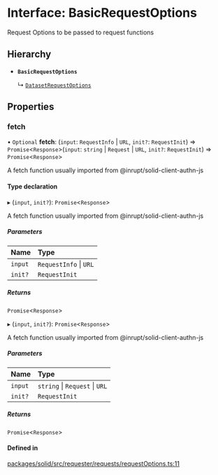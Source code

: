 # Interface: BasicRequestOptions

Request Options to be passed to request functions

## Hierarchy

- **`BasicRequestOptions`**

  ↳ [`DatasetRequestOptions`](DatasetRequestOptions.md)

## Properties

### fetch

• `Optional` **fetch**: (`input`: `RequestInfo` \| `URL`, `init?`: `RequestInit`) => `Promise`\<`Response`\>(`input`: `string` \| `Request` \| `URL`, `init?`: `RequestInit`) => `Promise`\<`Response`\>

A fetch function usually imported from @inrupt/solid-client-authn-js

#### Type declaration

▸ (`input`, `init?`): `Promise`\<`Response`\>

A fetch function usually imported from @inrupt/solid-client-authn-js

##### Parameters

| Name | Type |
| :------ | :------ |
| `input` | `RequestInfo` \| `URL` |
| `init?` | `RequestInit` |

##### Returns

`Promise`\<`Response`\>

▸ (`input`, `init?`): `Promise`\<`Response`\>

A fetch function usually imported from @inrupt/solid-client-authn-js

##### Parameters

| Name | Type |
| :------ | :------ |
| `input` | `string` \| `Request` \| `URL` |
| `init?` | `RequestInit` |

##### Returns

`Promise`\<`Response`\>

#### Defined in

[packages/solid/src/requester/requests/requestOptions.ts:11](https://github.com/o-development/ldo/blob/e8bb8b1/packages/solid/src/requester/requests/requestOptions.ts#L11)
